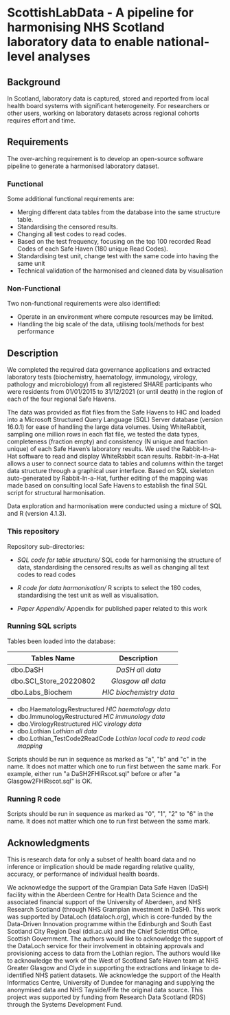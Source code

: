 

# ScottishLabData - A pipeline for harmonising NHS Scotland laboratory data to enable national-level analyses
## Background
In Scotland, laboratory data is captured, stored and reported from local health board systems with significant heterogeneity. For researchers or other users, working on laboratory datasets across regional cohorts requires effort and time.


## Requirements
The over-arching requirement is to develop an open-source software pipeline to generate a harmonised laboratory dataset.

### Functional
Some additional functional requirements are:
* Merging different data tables from the database into the same structure table.
* Standardising the censored results. 
* Changing all test codes to read codes.
* Based on the test frequency, focusing on the top 100 recorded Read Codes of each Safe Haven (180 unique Read Codes).
* Standardising test unit, change test with the same code into having the same unit
* Technical validation of the harmonised and cleaned data by visualisation
 
### Non-Functional
Two non-functional requirements were also identified:
* Operate in an environment where compute resources may be limited.
* Handling the big scale of the data, utilising tools/methods for best performance    

## Description
We completed the required data governance applications and extracted laboratory tests (biochemistry, haematology, immunology, virology, pathology and microbiology) from all registered SHARE participants who were residents from 01/01/2015 to 31/12/2021 (or until death) in the region of each of the four regional Safe Havens.

The data was provided as flat files from the Safe Havens to HIC and loaded into a Microsoft Structured Query Language (SQL) Server database (version 16.0.1) for ease of handling the large data volumes. Using WhiteRabbit, sampling one million rows in each flat file, we tested the data types, completeness (fraction empty) and consistency (N unique and fraction unique) of each Safe Haven’s laboratory results. We used the Rabbit-In-a-Hat software to read and display WhiteRabbit scan results. Rabbit-In-a-Hat allows a user to connect source data to tables and columns within the target data structure through a graphical user interface. Based on SQL skeleton auto-generated by Rabbit-In-a-Hat, further editing of the mapping was made based on consulting local Safe Havens to establish the final SQL script for structural harmonisation.

Data exploration and harmonisation were conducted using a mixture of SQL and R (version 4.1.3). 

### This repository 
Repository sub-directories:

- *SQL code for table structure/* SQL code for harmonising the structure of data, standardising the censored results as well as changing all text codes to read codes  

- *R code for data harmonisation/* R scripts to select the 180 codes, standardising the test unit as well as visualisation.

- *Paper Appendix/* Appendix for published paper related to this work

### Running SQL scripts
Tables been loaded into the database:

| Tables Name       | Description           |
| ------------- |:-------------:|
| dbo.DaSH     | *DaSH all data* |
| dbo.SCI_Store_20220802      | *Glasgow all data*     |
| dbo.Labs_Biochem | *HIC biochemistry data*   |
 
                     
- dbo.HaematologyRestructured          *HIC haematology data*
- dbo.ImmunologyRestructured           *HIC immunology data*
- dbo.VirologyRestructured             *HIC virology data*
- dbo.Lothian                          *Lothian all data* 
- dbo.Lothian_TestCode2ReadCode        *Lothian local code to read code mapping*

Scripts should be run in sequence as marked as "a", "b" and "c" in the name. It does not matter which one to run first between the same mark. For example, either run "a DaSH2FHIRscot.sql" before or after "a Glasgow2FHIRscot.sql" is OK.
 
### Running R code
Scripts should be run in sequence as marked as "0", "1", "2" to "6" in the name. It does not matter which one to run first between the same mark.
 
## Acknowledgments

This is research data for only a subset of health board data and no inference or implication should be made regarding relative quality, accuracy, or performance of individual health boards.

We acknowledge the support of the Grampian Data Safe Haven (DaSH) facility within the Aberdeen Centre for Health Data Science and the associated financial support of the University of Aberdeen, and NHS Research Scotland (through NHS Grampian investment in DaSH). This work was supported by DataLoch (dataloch.org), which is core-funded by the Data-Driven Innovation programme within the Edinburgh and South East Scotland City Region Deal (ddi.ac.uk) and the Chief Scientist Office, Scottish Government. The authors would like to acknowledge the support of the DataLoch service for their involvement in obtaining approvals and provisioning access to data from the Lothian region. The authors would like to acknowledge the work of the West of Scotland Safe Haven team at NHS Greater Glasgow and Clyde in supporting the extractions and linkage to de-identified NHS patient datasets. We acknowledge the support of the Health Informatics Centre, University of Dundee for managing and supplying the anonymised data and NHS Tayside/Fife the original data source. This project was supported by funding from Research Data Scotland (RDS) through the Systems Development Fund.


